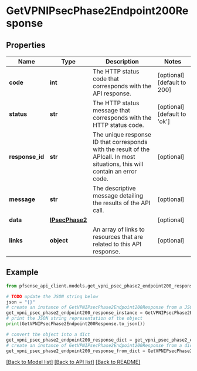 # GetVPNIPsecPhase2Endpoint200Response


## Properties

Name | Type | Description | Notes
------------ | ------------- | ------------- | -------------
**code** | **int** | The HTTP status code that corresponds with the API response. | [optional] [default to 200]
**status** | **str** | The HTTP status message that corresponds with the HTTP status code. | [optional] [default to 'ok']
**response_id** | **str** | The unique response ID that corresponds with the result of the APIcall. In most situations, this will contain an error code. | [optional] 
**message** | **str** | The descriptive message detailing the results of the API call. | [optional] 
**data** | [**IPsecPhase2**](IPsecPhase2.md) |  | [optional] 
**links** | **object** | An array of links to resources that are related to this API response. | [optional] 

## Example

```python
from pfsense_api_client.models.get_vpni_psec_phase2_endpoint200_response import GetVPNIPsecPhase2Endpoint200Response

# TODO update the JSON string below
json = "{}"
# create an instance of GetVPNIPsecPhase2Endpoint200Response from a JSON string
get_vpni_psec_phase2_endpoint200_response_instance = GetVPNIPsecPhase2Endpoint200Response.from_json(json)
# print the JSON string representation of the object
print(GetVPNIPsecPhase2Endpoint200Response.to_json())

# convert the object into a dict
get_vpni_psec_phase2_endpoint200_response_dict = get_vpni_psec_phase2_endpoint200_response_instance.to_dict()
# create an instance of GetVPNIPsecPhase2Endpoint200Response from a dict
get_vpni_psec_phase2_endpoint200_response_from_dict = GetVPNIPsecPhase2Endpoint200Response.from_dict(get_vpni_psec_phase2_endpoint200_response_dict)
```
[[Back to Model list]](../README.md#documentation-for-models) [[Back to API list]](../README.md#documentation-for-api-endpoints) [[Back to README]](../README.md)


